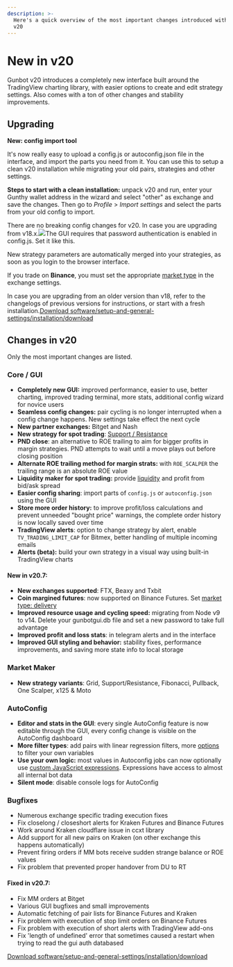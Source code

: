 ```yaml
---
description: >-
  Here's a quick overview of the most important changes introduced with Gunbot
  v20
---
```


# New in v20

Gunbot v20 introduces a completely new interface built around the TradingView charting library, with easier options to create and edit strategy settings. Also comes with a ton of other changes and stability improvements.

## **Upgrading** <a id="upgrading"></a>

**New: config import tool**

It's now really easy to upload a config.js or autoconfig.json file in the interface, and import the parts you need from it. You can use this to setup a clean v20 installation while migrating your old pairs, strategies and other settings.

**Steps to start with a clean installation:** unpack v20 and run, enter your Gunthy wallet address in the wizard and select "other" as exchange and save the changes. Then go to _Profile_ &gt; _Import settings_ and select the parts from your old config to import.

There are no breaking config changes for v20. In case you are upgrading from v18.x.![](https://gblobscdn.gitbook.com/assets%2F-L_Rejuz9K0BDQxSQvUH%2Fsync%2F21ca85dbfb29432daa8c4043394a798b756b3721.png?alt=media)The GUI requires that password authentication is enabled in config.js. Set it like this.

New strategy parameters are automatically merged into your strategies, as soon as you login to the browser interface.

If you trade on **Binance**, you must set the appropriate [market type](https://wiki.gunthy.org/setup-and-general-settings/profile-settings/connect-exchange#market-selection) in the exchange settings.

In case you are upgrading from an older version than v18, refer to the changelogs of previous versions for instructions, or start with a fresh installation.[Download software/setup-and-general-settings/installation/download](https://wiki.gunthy.org/setup-and-general-settings/installation/download)

## Changes in v20 <a id="changes-in-v20"></a>

Only the most important changes are listed.

### Core / GUI <a id="core-gui"></a>

* **Completely new GUI:** improved performance, easier to use, better charting, improved trading terminal, more stats, additional config wizard for novice users
* **Seamless config changes:** pair cycling is no longer interrupted when a config change happens. New settings take effect the next cycle
* **New partner exchanges:** Bitget and Nash
* **New strategy for spot trading**: [Support / Resistance](https://wiki.gunthy.org/trading-strategy-options/regular-strategies-spot-trading/support-resistance)​
* **PND close**: an alternative to ROE trailing to aim for bigger profits in margin strategies. PND attempts to wait until a move plays out before closing position
* **Alternate ROE trailing method for margin strats:** with `ROE_SCALPER` the trailing range is an absolute ROE value
* **Liquidity maker for spot trading:** provide [liquidity](https://wiki.gunthy.org/trading-strategy-options/misc-settings#liquidity-maker) and profit from bid/ask spread
* **Easier config sharing**: import parts of `config.js` or `autoconfig.json` using the GUI
* **Store more order history:** to improve profit/loss calculations and prevent unneeded "bought price" warnings, the complete order history is now locally saved over time
* **TradingView alerts**: option to change strategy by alert, enable `TV_TRADING_LIMIT_CAP` for Bitmex, better handling of multiple incoming emails
* **Alerts \(beta\):** build your own strategy in a visual way using built-in TradingView charts

#### New in v20.7: <a id="new-in-v-20-7"></a>

* **New exchanges supported**: FTX, Beaxy and Txbit
* **Coin margined futures**: now supported on Binance Futures. Set [market type: delivery](https://wiki.gunthy.org/setup-and-general-settings/profile-settings/connect-exchange#market-selection)​
* **Improved resource usage and cycling speed:** migrating from Node v9 to v14. Delete your gunbotgui.db file and set a new password to take full advantage
* **Improved profit and loss stats**: in telegram alerts and in the interface
* **Improved GUI styling and behavior:** stability fixes, performance improvements, and saving more state info to local storage

### Market Maker <a id="market-maker"></a>

* **New strategy variants**: Grid, Support/Resistance, Fibonacci, Pullback, One Scalper, x125 & Moto

### AutoConfig <a id="autoconfig"></a>

* **Editor and stats in the GUI**: every single AutoConfig feature is now editable through the GUI, every config change is visible on the AutoConfig dashboard
* **More filter types**: add pairs with linear regression filters, more [options](https://wiki.gunthy.org/how-to-work-with-gunbot/extras/autoconfig#generic-filters) to filter your own variables
* **Use your own logic:** most values in Autoconfig jobs can now optionally use [custom JavaScript expressions](https://wiki.gunthy.org/how-to-work-with-gunbot/extras/autoconfig#calculated-config-values-and-custom-filters). Expressions have access to almost all internal bot data
* **Silent mode**: disable console logs for AutoConfig

### Bugfixes <a id="bugfixes"></a>

* Numerous exchange specific trading execution fixes
* Fix closelong / closeshort alerts for Kraken Futures and Binance Futures
* Work around Kraken cloudflare issue in ccxt library
* Add support for all new pairs on Kraken \(on other exchange this happens automatically\)
* Prevent firing orders if MM bots receive sudden strange balance or ROE values
* Fix problem that prevented proper handover from DU to RT

#### Fixed in v20.7: <a id="fixed-in-v-20-7"></a>

* Fix MM orders at Bitget
* Various GUI bugfixes and small improvements
* Automatic fetching of pair lists for Binance Futures and Kraken
* Fix problem with execution of stop limit orders on Binance Futures
* Fix problem with execution of short alerts with TradingView add-ons
* Fix 'length of undefined' error that sometimes caused a restart when trying to read the gui auth databased

[Download software/setup-and-general-settings/installation/download](https://wiki.gunthy.org/setup-and-general-settings/installation/download)[  
](https://wiki.gunthy.org/)

